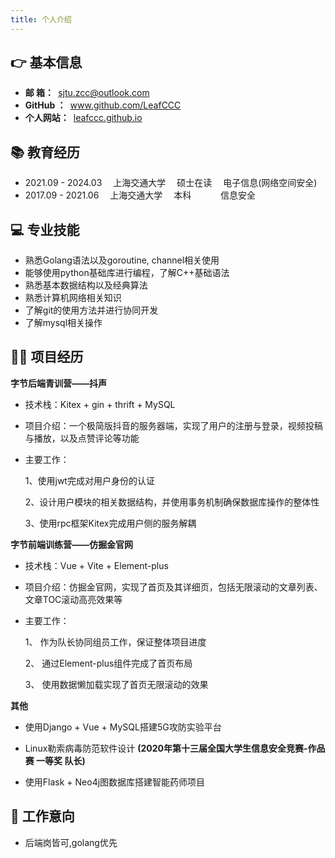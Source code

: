 ```yaml
---
title: 个人介绍
---
```

## 👉 基本信息

- **邮 箱：**&ensp;<a href="mailto:sjtu.zcc@outlook.com">sjtu.zcc@outlook.com</a>
- **GitHub ：**&ensp;<a href="mailto:www.github.com/LeafCCC">www.github.com/LeafCCC</a>
- **个人网站：**&ensp;<a href="mailto:leafccc.github.io">leafccc.github.io</a>

## 📚 教育经历

- 2021.09 - 2024.03&emsp; 上海交通大学&emsp; 硕士在读&emsp; 电子信息(网络空间安全)
- 2017.09 - 2021.06&emsp; 上海交通大学&emsp; 本科 &emsp; &emsp;&ensp;  信息安全

## 💻 专业技能

-   熟悉Golang语法以及goroutine, channel相关使用
-	能够使用python基础库进行编程，了解C++基础语法
-	熟悉基本数据结构以及经典算法
-	熟悉计算机网络相关知识
-	了解git的使用方法并进行协同开发
-	了解mysql相关操作


## 👨‍🔧 项目经历

**字节后端青训营——抖声**

- 技术栈：Kitex + gin + thrift + MySQL
- 项目介绍：一个极简版抖音的服务器端，实现了用户的注册与登录，视频投稿与播放，以及点赞评论等功能
- 主要工作：

    1、使用jwt完成对用户身份的认证

    2、设计用户模块的相关数据结构，并使用事务机制确保数据库操作的整体性

    3、使用rpc框架Kitex完成用户侧的服务解耦

**字节前端训练营——仿掘金官网**
-  技术栈：Vue + Vite + Element-plus
-  项目介绍：仿掘金官网，实现了首页及其详细页，包括无限滚动的文章列表、文章TOC滚动高亮效果等
-  主要工作：

    1、	作为队长协同组员工作，保证整体项目进度

    2、	通过Element-plus组件完成了首页布局

    3、	使用数据懒加载实现了首页无限滚动的效果

**其他**

-   使用Django + Vue + MySQL搭建5G攻防实验平台

-   Linux勒索病毒防范软件设计 **(2020年第十三届全国大学生信息安全竞赛-作品赛 一等奖 队长)**

-   使用Flask + Neo4j图数据库搭建智能药师项目


## 📝 工作意向
 - 后端岗皆可,golang优先


